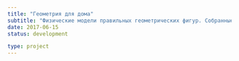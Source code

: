 ```yaml
---
title: "Геометрия для дома"
subtitle: "Физические модели правильных геометрических фигур. Собранные из бумаги, склеенные из дерева, спаянные из меди, сваренные из металла. Чтобы радовать глаз."
date: 2017-06-15
status: development

type: project
---
```

